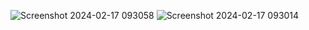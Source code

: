 ![Screenshot 2024-02-17 093058](https://github.com/amirrahi29/s3-image-upload-and-fetch-nodejs/assets/107117774/2e35ee73-a360-420a-a20d-09d243d93b5e)
![Screenshot 2024-02-17 093014](https://github.com/amirrahi29/s3-image-upload-and-fetch-nodejs/assets/107117774/7c58e828-3224-4a1d-9fed-89f800888d13)
